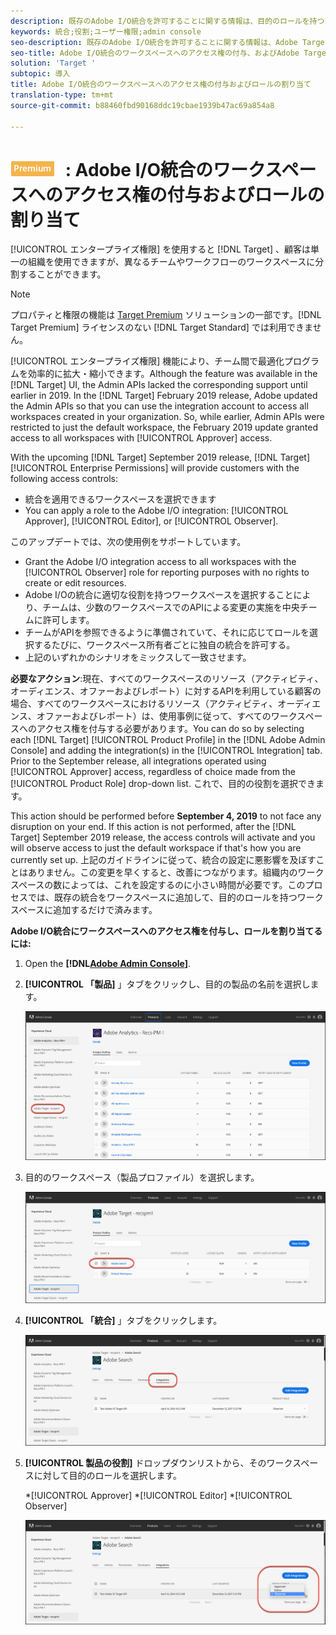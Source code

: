 ```yaml
---
description: 既存のAdobe I/O統合を許可することに関する情報は、目的のロールを持つすべてのワークスペースにアクセスできます。
keywords: 統合;役割;ユーザー権限;admin console
seo-description: 既存のAdobe I/O統合を許可することに関する情報は、Adobe Targetで目的のロールを持つすべてのワークスペースにアクセスできます
seo-title: Adobe I/O統合のワークスペースへのアクセス権の付与、およびAdobe Targetでのロールの割り当て
solution: 'Target '
subtopic: 導入
title: Adobe I/O統合のワークスペースへのアクセス権の付与およびロールの割り当て
translation-type: tm+mt
source-git-commit: b88460fbd90168ddc19cbae1939b47ac69a854a8

---
```



# ![Premium](/help/assets/premium.png) : Adobe I/O統合のワークスペースへのアクセス権の付与およびロールの割り当て

[!UICONTROL エンタープライズ権限] を使用すると [!DNL Target] 、顧客は単一の組織を使用できますが、異なるチームやワークフローのワークスペースに分割することができます。

>[!NOTE]
>
>プロパティと権限の機能は [Target Premium](/help/c-intro/intro.md#premium) ソリューションの一部です。[!DNL Target Premium] ライセンスのない [!DNL Target Standard] では利用できません。

[!UICONTROL エンタープライズ権限] 機能により、チーム間で最適化プログラムを効率的に拡大・縮小できます。Although the feature was available in the [!DNL Target] UI, the Admin APIs lacked the corresponding support until earlier in 2019. In the [!DNL Target] February 2019 release, Adobe updated the Admin APIs so that you can use the integration account to access all workspaces created in your organization. So, while earlier, Admin APIs were restricted to just the default workspace, the February 2019 update granted access to all workspaces with [!UICONTROL Approver] access.

With the upcoming [!DNL Target] September 2019 release, [!DNL Target] [!UICONTROL Enterprise Permissions] will provide customers with the following access controls:

* 統合を適用できるワークスペースを選択できます
* You can apply a role to the Adobe I/O integration: [!UICONTROL Approver], [!UICONTROL Editor], or [!UICONTROL Observer].

このアップデートでは、次の使用例をサポートしています。

* Grant the Adobe I/O integration access to all workspaces with the [!UICONTROL Observer] role for reporting purposes with no rights to create or edit resources.
* Adobe I/Oの統合に適切な役割を持つワークスペースを選択することにより、チームは、少数のワークスペースでのAPIによる変更の実施を中央チームに許可します。
* チームがAPIを参照できるように準備されていて、それに応じてロールを選択するたびに、ワークスペース所有者ごとに独自の統合を許可する。
* 上記のいずれかのシナリオをミックスして一致させます。

**必要なアクション**:現在、すべてのワークスペースのリソース（アクティビティ、オーディエンス、オファーおよびレポート）に対するAPIを利用している顧客の場合、すべてのワークスペースにおけるリソース（アクティビティ、オーディエンス、オファーおよびレポート）は、使用事例に従って、すべてのワークスペースへのアクセス権を付与する必要があります。You can do so by selecting each [!DNL Target] [!UICONTROL Product Profile] in the [!DNL Adobe Admin Console] and adding the integration(s) in the [!UICONTROL Integration] tab. Prior to the September release, all integrations operated using [!UICONTROL Approver] access, regardless of choice made from the [!UICONTROL Product Role] drop-down list. これで、目的の役割を選択できます。

This action should be performed before **September 4, 2019** to not face any disruption on your end. If this action is not performed, after the [!DNL Target] September 2019 release, the access controls will activate and you will observe access to just the default workspace if that's how you are currently set up. 上記のガイドラインに従って、統合の設定に悪影響を及ぼすことはありません。この変更を早くすると、改善につながります。組織内のワークスペースの数によっては、これを設定するのに小さい時間が必要です。このプロセスでは、既存の統合をワークスペースに追加して、目的のロールを持つワークスペースに追加するだけで済みます。

**Adobe I/O統合にワークスペースへのアクセス権を付与し、ロールを割り当てるには:**

1. Open the **[!DNL[Adobe Admin Console](https://adminconsole.adobe.com)]**.

1. **[!UICONTROL 「製品]** 」タブをクリックし、目的の製品の名前を選択します。

   ![Adobe Admin Consoleで製品を選択](/help/administrating-target/c-user-management/property-channel/assets/io-choose-product.png)

1. 目的のワークスペース（製品プロファイル）を選択します。

   ![製品プロファイルの選択](/help/administrating-target/c-user-management/property-channel/assets/io-select-product-profile.png)

1. **[!UICONTROL 「統合]** 」タブをクリックします。

   ![「統合」タブ](/help/administrating-target/c-user-management/property-channel/assets/integrations-tab.png)

1. **[!UICONTROL 製品の役割]** ドロップダウンリストから、そのワークスペースに対して目的のロールを選択します。

   *[!UICONTROL Approver]
*[!UICONTROL Editor]
*[!UICONTROL Observer]

   ![製品プロファイルの役割の選択](/help/administrating-target/c-user-management/property-channel/assets/product-profile-role.png)
